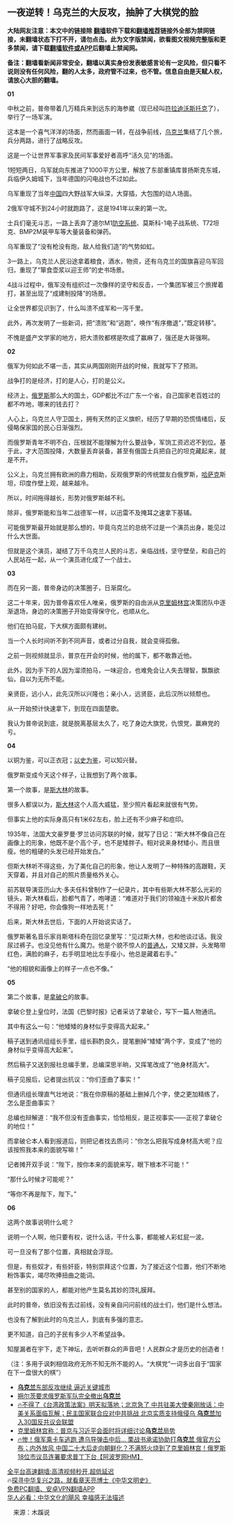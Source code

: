  <!-- 面包屑导航 --> <h2>一夜逆转！乌克兰的大反攻，抽肿了大棋党的脸</h2> <p class="notice"><b>大陆网友注意：本文中的链接除 <a href="https://github.com/bannedbook/fanqiang" >翻墙</a>软件下载和<a href="https://github.com/killgcd/justmysocks/blob/master/README.md">翻墙推荐</a>链接外全部为禁网链接，未翻墙状态下打不开，请勿点击。此为文字版禁闻，欲看图文视频完整版和更多禁闻，请下载<a href="https://github.com/bannedbook/fanqiang">翻墙软件或APP</a>后翻墙上禁闻网。</p><p>备注：翻墙看新闻非常安全，翻墙以真实身份发表敏感言论有一定风险，但只看不说则没有任何风险，翻的人太多，政府管不过来，也不管。信息自由是天赋人权，请放心大胆的翻墙。</b></p>  <div class="entry"> <p><strong>01</strong></p> <p>中秋之前，普帝带着几万精兵来到远东的海参崴（现已经叫<a href="https://www.bannedbook.org/bnews/tag/%E7%AC%A6%E6%8B%89%E8%BF%AA%E6%B2%83%E6%96%AF%E6%89%98%E5%85%8B/" class="st_tag internal_tag" rel="tag" title="标签 符拉迪沃斯托克 下的日志">符拉迪沃斯托克</a>了），举行了一场军演。</p> <p>这本是一个喜气洋洋的场面，然而画面一转，在战争前线，<a href="https://www.bannedbook.org/bnews/tag/%e4%b9%8c%e5%85%8b%e5%85%b0/" class="st_tag internal_tag" rel="tag" title="标签 乌克兰 下的日志">乌克兰</a>集结了几个旅，兵分两路，进行了战略反攻。</p> <p>这是一个让世界军事家及民间军事爱好者高呼“活久见”的场面。</p> <p>1短短两日，乌军就向东推进了1000平方公里，解放了东部重镇库普扬斯克东城，兵临伊久姆城下，当年德国的闪电战也不过如此。</p> <p>乌军重现了当年<span class='wp_keywordlink_affiliate'><a href="https://www.bannedbook.org/" title="中国" target="_blank">中国</a></span>四大野战军大纵深，大穿插，大包围的动人场面。</p> <p>2俄军守城不到24小时就跑路了，这是1941年以来的第一次。</p> <p>士兵们毫无斗志，一路上丢弃了道尔M1<a href="https://www.bannedbook.org/bnews/tag/%E9%98%B2%E7%A9%BA%E7%B3%BB%E7%BB%9F/" class="st_tag internal_tag" rel="tag" title="标签 防空系统 下的日志">防空系统</a>、莫斯科-1电子战系统、T72坦克、BMP2M装甲车等大量装备和弹药。</p> <p>乌军重现了“没有枪没有炮，敌人给我们造”的气势如虹。</p> <p>3一路上，乌克兰人民沿途拿着粮食，酒水，物资，还有乌克兰的国旗喜迎乌军回归，重现了“箪食壶浆以迎王师”的史书场景。</p> <p>4战斗过程中，俄军没有组织过一次像样的坚守和反击，一个集团军被三个旅撵着打，甚至出现了“成建制投降”的场景。</p> <p>让全世界都见识到了，什么叫溃不成军和一泻千里。</p> <p>此外，再次发明了一些新词，把“溃败”和“逃跑”，唤作“有序撤退”，”既定转移”。</p> <p>不愧是盛产文学家的地方，把大溃败都楞是吹成了赢麻了，强还是大哥强啊。</p> <p><strong>02</strong></p> <p>俄军为何如此不堪一击，其实从两国刚刚开战的时候，我就写下了预测。</p> <p>战争打的是经济，打的是人心，打的是公义。</p> <p>经济上，<a href="https://www.bannedbook.org/bnews/tag/%e4%bf%84%e7%bd%97%e6%96%af/" class="st_tag internal_tag" rel="tag" title="标签 俄罗斯 下的日志">俄罗斯</a>那么大的国土，GDP都比不过广东一个省，自己国家老百姓过的都不咋地，哪来的钱去打？</p>  <p>人心上，乌克兰人守卫国土，拥有天然的正义旗帜，经历了早期的恐慌情绪后，反侵略保家国的民心日渐强烈。</p> <p>而俄罗斯青年不明不白，压根就不能理解为什么要战争，军饷工资迟迟不到位。基于此，才大范围投降，大数量丢弃装备，甚至有俄国士兵把自己的坦克藏起来，就是不开。</p> <p>公义上，乌克兰拥有欧洲的鼎力相助，反观俄罗斯的传统盟友白俄罗斯，<a href="https://www.bannedbook.org/bnews/tag/%E5%93%88%E8%90%A8%E5%85%8B/" class="st_tag internal_tag" rel="tag" title="标签 哈萨克 下的日志">哈萨克</a>斯坦，印度作壁上观，越来越冷。</p> <p>所以，时间拖得越长，形势对俄罗斯越不利。</p> <p>除非，俄罗斯能和当年二战德军一样，以迅雷不及掩耳之速拿下基辅。</p> <p>可能俄罗斯最开始就是那么想的，毕竟乌克兰的总统不过是一个演员出身，能见过什么大世面。</p> <p>但就是这个演员，凝结了万千乌克兰人民的斗志，亲临战线，坚守壁垒，和自己的人民站在一起，从一个演员进化成了一个战士。</p> <p><strong>03</strong></p> <p>而在另一面，普帝身边的决策圈子，日渐腐化。</p> <p>这二十年来，因为普帝喜欢任人唯亲，俄罗斯的自由派从<span class='wp_keywordlink'><a href="https://www.bannedbook.org/forum2/topic1172.html" title="克里姆林宫秘史——斯大林情妇的回忆" target="_blank">克里姆林宫</a></span>决策团队中逐渐退场，身边的决策圈子开始变得保守化，也顺从化。</p> <p>他们在拍马屁，下大棋方面颇有建树。</p> <p>当一个人长时间听不到不同声音，或者过分自我，就会变得孤傲。</p> <p>之前一则视频就显示，普京在开会的时候，他的属下，都不敢靠近他。</p> <p>此外，因为手下的人因为溜须拍马，一味迎合，也难免会让人失去理智，飘飘欲仙，自以为无所不能。</p> <p>亲贤臣，远小人，此先汉所以兴隆也；亲小人，远贤臣，此后汉所以倾颓也。</p> <p>从一开始预计快速拿下，到现在四面楚歌。</p> <p>我认为普帝说到底，就是脱离基层太久了，吃了身边大旗党，仇恨党，赢麻党的亏。</p> <p><strong>04</strong></p>  <p>以铜为鉴，可以正衣冠；<a href="https://www.bannedbook.org/bnews/tag/%e4%bb%a5%e5%8f%b2%e4%b8%ba%e9%89%b4/" class="st_tag internal_tag" rel="tag" title="标签 以史为鉴 下的日志">以史为鉴</a>，可以知兴替。</p> <p>俄罗斯变成今天这个样子，让我想到了两个故事。</p> <p>第一个故事，是<span class='wp_keywordlink'><a href="https://www.bannedbook.org/forum2/topic1256.html" title="斯大林（上、中、下册）" target="_blank">斯大林</a></span>的故事。</p> <p>很多人都误以为，<a href="https://www.bannedbook.org/bnews/tag/%e6%96%af%e5%a4%a7%e6%9e%97/" class="st_tag internal_tag" rel="tag" title="标签 斯大林 下的日志">斯大林</a>这个人高大威猛，至少照片看起来就很有气势。</p> <p>但事实上他的实际身高只有1米62左右，脸上还有不少麻子和痘印。</p> <p>1935年，法国大文豪罗曼·罗兰访问苏联的时候，就写了日记：“斯大林不像自己在画像上的形象，他既不是个高个子，也不是矮胖子。相对说来身材矮小，而且很瘦。他的粗硬的头发已经开始发白。”</p> <p>但斯大林听不得这些，为了美化自己的形象，他让人发明了一种特殊的高跟鞋，天天穿着，并且对自己的照片质量格外关心。</p> <p>前苏联导演亚历山大·多夫任科曾制作了一纪录片，其中有些斯大林不那么光彩的镜头，斯大林看后，脸都气青了，咆哮道：“难道对于我们的领袖连十米胶片都舍不得用？好吧，你会像狗一样地去死！”</p> <p>后来，斯大林去世后，下面的人开始说实话了。</p> <p>俄罗斯著名音乐家肖斯塔科奇在回忆录里写：“见过斯大林，也和他谈过话。我没尿过裤子。也没见他有什么魔力。他是个貌不惊人的<a href="https://www.bannedbook.org/bnews/tag/%E6%99%AE%E9%80%9A%E4%BA%BA/" class="st_tag internal_tag" rel="tag" title="标签 普通人 下的日志">普通人</a>，又矮又胖，头发略带红色，满脸的麻子，右手明显地比左手瘦小，他总是藏着右手。”</p> <p>“他的相貌和画像上的样子一点也不像。”</p> <p><strong>05</strong></p> <p>第二个故事，是<a href="https://www.bannedbook.org/bnews/tag/%E6%8B%BF%E7%A0%B4%E4%BB%91/" class="st_tag internal_tag" rel="tag" title="标签 拿破仑 下的日志">拿破仑</a>的故事。</p> <p>拿破仑登上皇位时，法国《巴黎时报》记者采访了拿破仑，写下一篇人物通讯。</p> <p>其中有这么一句：“他矮矮的身材似乎变得高大起来。”</p> <p>稿子送到通讯组组长手里，组长斟酌良久，提笔删掉“矮矮”两个字，变成了“他的身材似乎变得高大起来”。</p> <p>然后稿子又送到报社总编手里，总编深思半晌，又挥笔改成了“他身材高大”。</p> <p>稿子见报后，记者提出抗议：“你们歪曲了事实！”</p>  <p>但通讯组长理直气壮地说：“我在你原稿的基础上删掉几个字，使之更加精练了，怎么是歪曲事实？</p> <p>总编也辩解道：“我不但没有歪曲事实，恰恰相反，是正视事实——正视了拿破仑的地位！”</p> <p>而拿破仑本人看到报道后，则把记者找去质问：“你怎么把我写成身材高大呢？应该按照我本来的面貌写嘛！”</p> <p>记者摊开双手说：“陛下，按你本来的面貌来写，眼下根本不可能！”</p> <p>“那什么时候才可能呢？”</p> <p>“等你不再是陛下，陛下。”</p> <p><strong>06</strong></p> <p>这两个故事说明什么呢？</p> <p>说明一个人啊，他只要有权，说什么话，干什么事，都能被人彩虹屁一波。</p> <p>可一旦没有了那个位置，真相就会浮现。</p> <p>但是，有些奴才，有些奸臣，特别崇拜这个位置，为了接近这个位置，他们不断地粉饰事实，竭尽吹捧扭曲之能词。</p> <p>甚至别的国家的人，都能对他产生莫名其妙的顶礼膜拜。</p> <p>此时的普帝，依旧没有去过前线，没有亲自问问前线的战士们，他们是什么想法。</p> <p>也没有了解到此时的乌克兰人，到底有多强的意志。</p> <p>更不知道，自己的子民有多少人不希望战争。</p> <p>知屋漏者在宇下，走下神坛，去听听群众的声音吧！人民群众才是历史的创造者！</p> <p>（注：多用于讽刺相信政府无所不知无所不能的人。‌‌‌​​​​‌​‌​​​‌‌​​‌“大棋党”一词多出自于“国家在下一盘很大的棋”）</p> <div id="taboola-mid-1"></div>  <ul class='op-related-articles' title='相关阅读'> <li><a href='https://www.bannedbook.org/bnews/worldnews/20220914/1784422.html' target='_blank'><b>乌克兰</b>东部反攻继续 逼近关键城市</a></li> <li><a href='https://www.bannedbook.org/bnews/headline/20220914/1784393.html' target='_blank'>朔尔茨要求俄罗斯军队完全撤出<b>乌克兰</b></a></li> <li><a href='https://www.bannedbook.org/bnews/bannedvideo/20220914/1784364.html' target='_blank'>🔥不得了《台湾政策法案》明天拟落地；北京急了 中共驻美大使秦刚放话：中美关系面临瓦解；民主国家联合应对中共挑战 北京实质支持俄侵乌 <b>乌克兰</b>加入30国反共议会联盟</a></li> <li><a href='https://www.bannedbook.org/bnews/headline/20220914/1784334.html' target='_blank'>克里姆林宫称：普京与习近平会面时将详细讨论<b>乌克兰</b>局势</a></li> <li><a href='https://www.bannedbook.org/bnews/bannedvideo/20220914/1784333.html' target='_blank'>🔥惨！俄军乘卡车逃跑 遭乌导弹击中后... 栗战书承诺协助打<b>乌克兰</b> 俄官方公布；内外放风 中国二十大后走向朝鲜化？不满怒火烧到了克里姆林宫！俄罗斯18位市议员连署要求普丁下台【阿波罗网HM】</a></li> </ul> <p class="texttj"> <a href="https://github.com/bannedbook/fanqiang/wiki/V2ray%E6%9C%BA%E5%9C%BA" target="_blank">全平台高速翻墙:高清视频秒开,超低延迟</a><br/> 🔥<a href="https://www.bannedbook.org/bnews/comments/20220808/1768773.html" target="_blank">探寻中华复兴之路，就看章天亮博士《中华文明史》</a><br/> <a href="https://github.com/bannedbook/fanqiang/wiki/%E7%A6%81%E9%97%BB%E7%BD%91%E5%AE%89%E5%8D%93%E7%BF%BB%E5%A2%99%E6%96%B0%E9%97%BBAPP" target="_blank">免费PC翻墙、安卓VPN翻墙APP</a><br/> <a href="https://www.bannedbook.org/bnews/comments/20220220/1694796.html" target="_blank">华人必看：中华文化的飓风 幸福感无法描述</a> </p> <p class="src-info">　来源：木蹊说 </p><a name='sharetosocial'></a>  <div style="margin-bottom:5px;padding-bottom:5px;clear:both"> <div id="archive-pix-1" class="banner-ads"> <!-- AuctionX Display platform tag START --> <div id="27602x728x90x621x_ADSLOT1" clicktrack="%%CLICK_URL_ESC%%"></div>  <!-- AuctionX Display platform tag END --> </div> <div id="archive-pix-2" class="banner-ads"> <!-- AuctionX Display platform tag START --> <div id="27556x300x250x621x_ADSLOT1" clicktrack="%%CLICK_URL_ESC%%" style="margin:0 auto;text-align:center"></div>  <!-- AuctionX Display platform tag END --> </div> </div>  <div id="archive-pix-1" class="banner-ads"> <!-- AuctionX Display platform tag START --> <div id="27603x728x90x621x_ADSLOT1" clicktrack="%%CLICK_URL_ESC%%"></div>  <!-- AuctionX Display platform tag END --> </div> </div><!--END ENTRY--> 